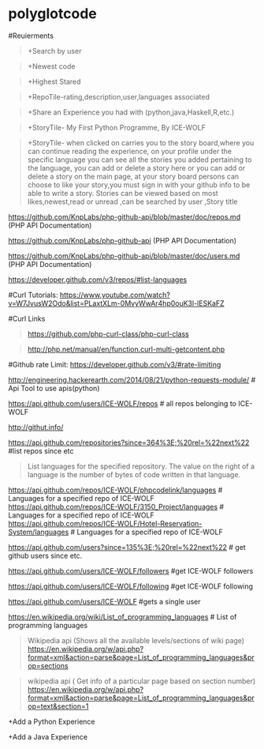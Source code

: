# polyglotcode

#Reuierments

> +Search by user

> +Newest code

> +Highest Stared

> +RepoTile-rating,description,user,languages associated

> +Share an Experience you had with (python,java,Haskell,R,etc.)

> +StoryTile- My First Python Programme, By ICE-WOLF

> +StoryTile- when clicked on carries you to the story board,where you can continue reading the experience, on your profile under the specific language you can see all the stories you added pertaining to the language, you can add or delete a story here or you can add or delete a story on the main page, at your story board persons can choose to like your story,you must sign in with your github info to be able to write a story. Stories can be viewed based on most likes,newest,read or unread ,can be searched by user ,Story title

https://github.com/KnpLabs/php-github-api/blob/master/doc/repos.md  (PHP API Documentation)

https://github.com/KnpLabs/php-github-api (PHP API Documentation)

https://github.com/KnpLabs/php-github-api/blob/master/doc/users.md  (PHP API Documentation)

https://developer.github.com/v3/repos/#list-languages

#Curl Tutorials: https://www.youtube.com/watch?v=W7JvusW2Odo&list=PLaxtXLm-0MvyWwAr4hp0ouK3l-lESKaFZ

#Curl Links

>https://github.com/php-curl-class/php-curl-class

>http://php.net/manual/en/function.curl-multi-getcontent.php

#Github rate Limit: https://developer.github.com/v3/#rate-limiting

http://engineering.hackerearth.com/2014/08/21/python-requests-module/ # Api Tool to use apis(python)

https://api.github.com/users/ICE-WOLF/repos # all repos belonging to ICE-WOLF

http://githut.info/

https://api.github.com/repositories?since=364%3E;%20rel=%22next%22 #list repos since etc

>List languages for the specified repository. The value on the right of a language is the number of bytes of code written in that language.

https://api.github.com/repos/ICE-WOLF/phpcodelink/languages #  Languages for a specified repo of ICE-WOLF
https://api.github.com/repos/ICE-WOLF/3150_Project/languages #  Languages for a specified repo of ICE-WOLF
https://api.github.com/repos/ICE-WOLF/Hotel-Reservation-System/languages # Languages for a specified repo of ICE-WOLF

https://api.github.com/users?since=135%3E;%20rel=%22next%22  # get github users since etc.

https://api.github.com/users/ICE-WOLF/followers #get ICE-WOLF followers

https://api.github.com/users/ICE-WOLF/following #get ICE-WOLF following

https://api.github.com/users/ICE-WOLF #gets a single user

https://en.wikipedia.org/wiki/List_of_programming_languages # List of programming languages


>Wikipedia api (Shows all the available levels/sections of wiki page)
https://en.wikipedia.org/w/api.php?format=xml&action=parse&page=List_of_programming_languages&prop=sections 

>wikipedia api ( Get info of a particular page based on section number) https://en.wikipedia.org/w/api.php?format=xml&action=parse&page=List_of_programming_languages&prop=text&section=1

+Add a Python Experience

+Add a Java Experience

